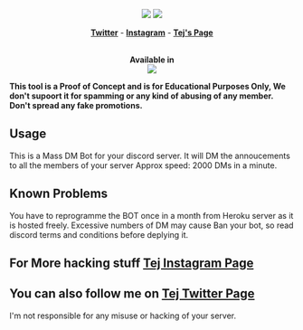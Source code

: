 <p align="center">
<img src="https://img.shields.io/badge/Python-3-brightgreen.svg?style=plastic">
<img src="https://img.shields.io/badge/Docker-✔-blue.svg?style=plastic">
</p>

<p align="center">
  <a href="https://twitter.com/jeopardy4u"><b>Twitter</b></a>
  <span> - </span>
  <a href="https://instagram.com/loathfaith"><b>Instagram</b></a>
  <span> - </span>
  <a href="https://github.com/loathsomeguy"><b>Tej's Page</b></a>
</p>

<p align="center">
  <br>
  <b>Available in</b>
  <br>
  <img src="https://i.imgur.com/1wJVDV5.png">
</p>


**This tool is a Proof of Concept and is for Educational Purposes Only, We don't supoort it for spamming or any kind of abusing of any member.**
**Don't spread any fake promotions.**

## Usage
This is a Mass DM Bot for your discord server. It will DM the annoucements to all the members of your server
Approx speed: 2000 DMs in a minute.

## Known Problems
You have to reprogramme the BOT once in a month from Heroku server as it is hosted freely.
Excessive numbers of DM may cause Ban your bot, so read discord terms and conditions before deplying it.

## For More hacking stuff <a href="https://www.instagram.com/loathfaith"> Tej Instagram Page</a>
## You can also follow me on <a href="https://www.twitter.com/jeopardy4u"> Tej Twitter Page</a>

<p>I'm not responsible for any misuse or hacking of your server.</p>
